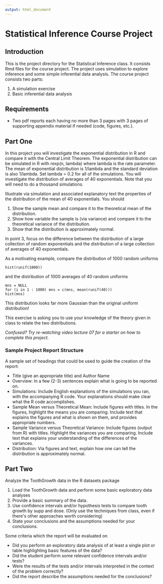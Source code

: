 ```yaml
---
output: html_document
---
```

# Statistical Inference Course Project

## Introduction

This is the project directory for the Statistical Inference class. It consists
Rmd files for the course project. The project uses simulation to explore
inference and some simple inferential data analysis. The course project
consists two parts:

1. A simulation exercise
2. Basic inferential data analysis

## Requirements

* Two pdf reports each having no more than 3 pages with 3 pages of supporting
appendix material if needed (code, figures, etc.).

## Part One

In this project you will investigate the exponential distribution in R and
compare it with the Central Limit Theorem. The exponential distribution can
be simulated in R with rexp(n, lambda) where lambda is the rate parameter.
The mean of exponential distribution is 1/lambda and the standard deviation
is also 1/lambda. Set lambda = 0.2 for all of the simulations. You will
investigate the distribution of averages of 40 exponentials. Note that you
will need to do a thousand simulations.

Illustrate via simulation and associated explanatory text the properties of
the distribution of the mean of 40 exponentials. You should

1. Show the sample mean and compare it to the theoretical mean of the
distribution.
2. Show how variable the sample is (via variance) and compare it to the
theoretical variance of the distribution.
3. Show that the distribution is approximately normal.

In point 3, focus on the difference between the distribution of a large
collection of random exponentials and the distribution of a large collection
of averages of 40 exponentials.

As a motivating example, compare the distribution of 1000 random uniforms

```
hist(runif(1000))
```

and the distribution of 1000 averages of 40 random uniforms

```
mns = NULL
for (i in 1 : 1000) mns = c(mns, mean(runif(40)))
hist(mns)
```

This distribution looks far more Gaussian than the original uniform distribution!

This exercise is asking you to use your knowledge of the theory given in class to relate the two distributions.

*Confused? Try re-watching video lecture 07 for a starter on how to complete this project.*

### Sample Project Report Structure

A sample set of headings that could be used to guide the creation of the report:

* Title (give an appropriate title) and Author Name
* Overview: In a few (2-3) sentences explain what is going to be reported on.
* Simulations: Include English explanations of the simulations you ran, with the accompanying R code. Your explanations should make clear what the R code accomplishes.
* Sample Mean versus Theoretical Mean: Include figures with titles. In the figures, highlight the means you are comparing. Include text that explains the figures and what is shown on them, and provides appropriate numbers.
* Sample Variance versus Theoretical Variance: Include figures (output from R) with titles. Highlight the variances you are comparing. Include text that explains your understanding of the differences of the variances.
* Distribution: Via figures and text, explain how one can tell the distribution is approximately normal.

## Part Two

Analyze the ToothGrowth data in the R datasets package

1. Load the ToothGrowth data and perform some basic exploratory data analyses
2. Provide a basic summary of the data.
3. Use confidence intervals and/or hypothesis tests to compare tooth growth by supp and dose. (Only use the techniques from class, even if there's other approaches worth considering)
4. State your conclusions and the assumptions needed for your conclusions.

Some criteria which the report will be evaluated on

* Did you perform an exploratory data analysis of at least a single plot or
table highlighting basic features of the data?
* Did the student perform some relevant confidence intervals and/or tests?
* Were the results of the tests and/or intervals interpreted in the context
of the problem correctly?
* Did the report describe the assumptions needed for the conclusions?